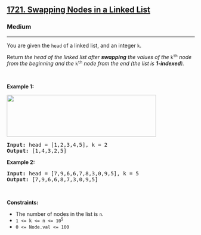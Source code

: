 <h2><a href="https://leetcode.com/problems/swapping-nodes-in-a-linked-list/">1721. Swapping Nodes in a Linked List</a></h2><h3>Medium</h3><hr><div><p>You are given the <code>head</code> of a linked list, and an integer <code>k</code>.</p>

<p>Return <em>the head of the linked list after <strong>swapping</strong> the values of the </em><code>k<sup>th</sup></code> <em>node from the beginning and the </em><code>k<sup>th</sup></code> <em>node from the end (the list is <strong>1-indexed</strong>).</em></p>

<p>&nbsp;</p>
<p><strong class="example">Example 1:</strong></p>
<img alt="" src="https://assets.leetcode.com/uploads/2020/09/21/linked1.jpg" style="width: 400px; height: 112px;" title="">
<pre><strong>Input:</strong> head = [1,2,3,4,5], k = 2
<strong>Output:</strong> [1,4,3,2,5]
</pre>

<p><strong class="example">Example 2:</strong></p>

<pre><strong>Input:</strong> head = [7,9,6,6,7,8,3,0,9,5], k = 5
<strong>Output:</strong> [7,9,6,6,8,7,3,0,9,5]
</pre>

<p>&nbsp;</p>
<p><strong>Constraints:</strong></p>

<ul>
	<li>The number of nodes in the list is <code>n</code>.</li>
	<li><code>1 &lt;= k &lt;= n &lt;= 10<sup>5</sup></code></li>
	<li><code>0 &lt;= Node.val &lt;= 100</code></li>
</ul>
</div>